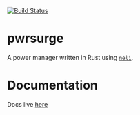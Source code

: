 [![Build Status](https://travis-ci.org/jbaublitz/pwrsurge.svg?branch=master)](https://travis-ci.org/jbaublitz/pwrsurge)

# pwrsurge
A power manager written in Rust using [`neli`](https://github.com/jbaublitz/neli).

# Documentation
Docs live [here](https://docs.rs/crate/pwrsurge/0.2.0-r1)
